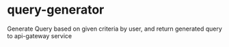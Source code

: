 # query-generator

Generate Query based on given criteria by user, and return generated query to api-gateway service
